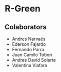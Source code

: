 # R-Green

## Colaborators

* Andres Narvaés
* Ederson Fajardo
* Fernando Parra
* Juan Camilo Tobon 
* Andres David Solarte
* Valentina Viafara
